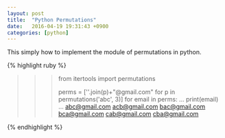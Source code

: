 ```yaml
---
layout: post
title:  "Python Permutations"
date:   2016-04-19 19:31:43 +0900
categories: [python]
---
```

This simply how to implement the module of permutations in python.

{% highlight ruby %}
>>> from itertools import permutations
>>>
>>> perms = [''.join(p)+"@gmail.com" for p in permutations('abc', 3)]
>>> for email in perms:
...     print(email)
...
abc@gmail.com
acb@gmail.com
bac@gmail.com
bca@gmail.com
cab@gmail.com
cba@gmail.com
>>>
{% endhighlight %}
